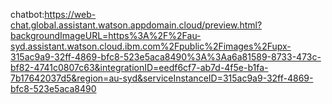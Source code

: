 chatbot:https://web-chat.global.assistant.watson.appdomain.cloud/preview.html?backgroundImageURL=https%3A%2F%2Fau-syd.assistant.watson.cloud.ibm.com%2Fpublic%2Fimages%2Fupx-315ac9a9-32ff-4869-bfc8-523e5aca8490%3A%3Aa6a81589-8733-473c-bf82-4741c0807c63&integrationID=eedf6cf7-ab7d-4f5e-b1fa-7b17642037d5&region=au-syd&serviceInstanceID=315ac9a9-32ff-4869-bfc8-523e5aca8490
